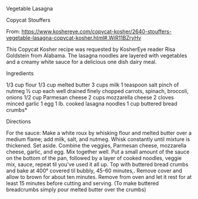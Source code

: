 Vegetable Lasagna

Copycat Stouffers

From: https://www.koshereye.com/copycat-kosher/2640-stouffers-vegetable-lasagna-copycat-kosher.html#.WiR11BZryHv

This Copycat Kosher recipe was requested by KosherEye reader Risa Goldstein from Alabama. The lasagna noodles are layered with vegetables and a creamy white sauce for a delicious one dish dairy meal. 

Ingredients

1/3 cup flour
1/3 cup melted butter
3 cups milk
1 teaspoon salt
pinch of nutmeg
½ cup each well drained finely chopped carrots, spinach, broccoli, onions
1/2 cup Parmesan cheese
2 cups mozzarella cheese
2 cloves minced garlic
1 egg
1 lb. cooked lasagna noodles
1 cup buttered bread crumbs*

Directions

For the sauce: Make a white roux by whisking flour and melted butter over a medium flame; add milk, salt, and nutmeg. Whisk constantly until mixture is thickened. Set aside.
Combine the veggies, Parmesan cheese, mozzarella cheese, garlic, and egg. Mix together well.
Put a small amount of the sauce on the bottom of the pan, followed by a layer of cooked noodles, veggie mix, sauce, repeat til you've used it all up. Top with buttered bread crumbs and bake at 400° covered til bubbly, 45-60 minutes,. Remove cover and allow to brown for about ten minutes. Remove from oven and let it rest for at least 15 minutes before cutting and serving.
(To make buttered breadcrumbs simply pour melted butter over the crumbs)
